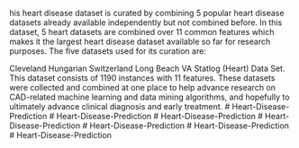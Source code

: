 his heart disease dataset is curated by combining 5 popular heart disease datasets already available independently but not combined before. In this dataset, 5 heart datasets are combined over 11 common features which makes it the largest heart disease dataset available so far for research purposes. The five datasets used for its curation are:

Cleveland
Hungarian
Switzerland
Long Beach VA
Statlog (Heart) Data Set.
This dataset consists of 1190 instances with 11 features. These datasets were collected and combined at one place to help advance research on CAD-related machine learning and data mining algorithms, and hopefully to ultimately advance clinical diagnosis and early treatment.
#   H e a r t - D i s e a s e - P r e d i c t i o n  
 #   H e a r t - D i s e a s e - P r e d i c t i o n  
 #   H e a r t - D i s e a s e - P r e d i c t i o n  
 #   H e a r t - D i s e a s e - P r e d i c t i o n  
 #   H e a r t - D i s e a s e - P r e d i c t i o n  
 #   H e a r t - D i s e a s e - P r e d i c t i o n  
 #   H e a r t - D i s e a s e - P r e d i c t i o n  
 